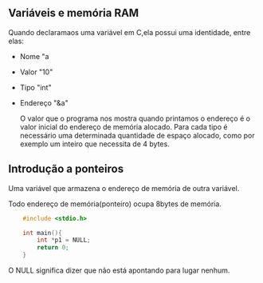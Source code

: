 ## Variáveis e memória RAM

Quando declaramaos uma variável em C,ela possui uma identidade, entre elas:

- Nome "a
- Valor "10"
- Tipo "int"
- Endereço "&a"

    O valor que o programa nos mostra quando printamos o endereço é o valor inicial do endereço de memória alocado.
Para cada tipo é necessário uma determinada quantidade de espaço alocado,  como por exemplo um inteiro que necessita de 4 bytes.

## Introdução a ponteiros

Uma variável que armazena o endereço de memória de outra variável.

Todo endereço de memória(ponteiro) ocupa 8bytes de memória.

```c
    #include <stdio.h>

    int main(){
        int *p1 = NULL;
        return 0;
    }
```
O NULL significa dizer que não está apontando para lugar nenhum.
